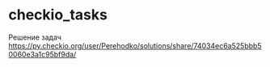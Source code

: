 # checkio_tasks
Решение задач https://py.checkio.org/user/Perehodko/solutions/share/74034ec6a525bbb50060e3a1c95bf9da/
